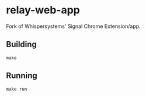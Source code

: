 relay-web-app
========
Fork of Whispersystems' Signal Chrome Extension/app.


Building
--------

    make


Running
--------

    make run
